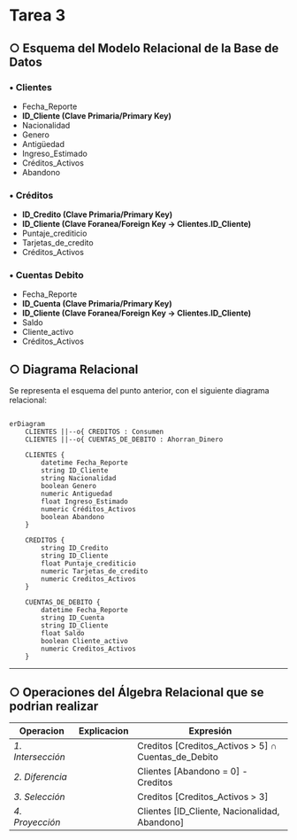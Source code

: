 # Tarea 3
## ○ Esquema del Modelo Relacional de la Base de Datos

### • Clientes
  - Fecha_Reporte
  - **ID_Cliente (Clave Primaria/Primary Key)**
  - Nacionalidad
  - Genero
  - Antigüedad
  - Ingreso_Estimado
  - Créditos_Activos
  - Abandono

### • Créditos

 - **ID_Credito (Clave Primaria/Primary Key)**
 - **ID_Cliente (Clave Foranea/Foreign Key → Clientes.ID_Cliente)**
 - Puntaje_crediticio
 - Tarjetas_de_credito
 - Créditos_Activos

### • Cuentas Debito

 - Fecha_Reporte
 - **ID_Cuenta (Clave Primaria/Primary Key)**
 - **ID_Cliente (Clave Foranea/Foreign Key → Clientes.ID_Cliente)**
 - Saldo
 - Cliente_activo
 - Créditos_Activos

## ○ Diagrama Relacional
Se representa el esquema del punto anterior, con el siguiente diagrama relacional:

```mermaid

erDiagram
    CLIENTES ||--o{ CREDITOS : Consumen
    CLIENTES ||--o{ CUENTAS_DE_DEBITO : Ahorran_Dinero

    CLIENTES {
        datetime Fecha_Reporte 
        string ID_Cliente 
        string Nacionalidad
        boolean Genero
        numeric Antiguedad
        float Ingreso_Estimado
        numeric Créditos_Activos
        boolean Abandono
    }

    CREDITOS {
        string ID_Credito
        string ID_Cliente
        float Puntaje_crediticio
        numeric Tarjetas_de_credito
        numeric Creditos_Activos
    }

    CUENTAS_DE_DEBITO {
        datetime Fecha_Reporte  
        string ID_Cuenta
        string ID_Cliente 
        float Saldo
        boolean Cliente_activo
        numeric Creditos_Activos
    }
````
---

## ○ Operaciones del Álgebra Relacional que se podrian realizar

| **Operacion**     | **Explicacion**      | **Expresión**    |
|--------------|---------------------------|----------------|
|*1. Intersección*   |                     | Creditos [Creditos_Activos > 5] ∩ Cuentas_de_Debito         |
|*2. Diferencia*     |                     | Clientes [Abandono = 0] - Creditos  |
|*3. Selección*    |                       | Creditos [Creditos_Activos > 3]           |
|*4. Proyección*        |                  | Clientes [ID_Cliente, Nacionalidad, Abandono]   |